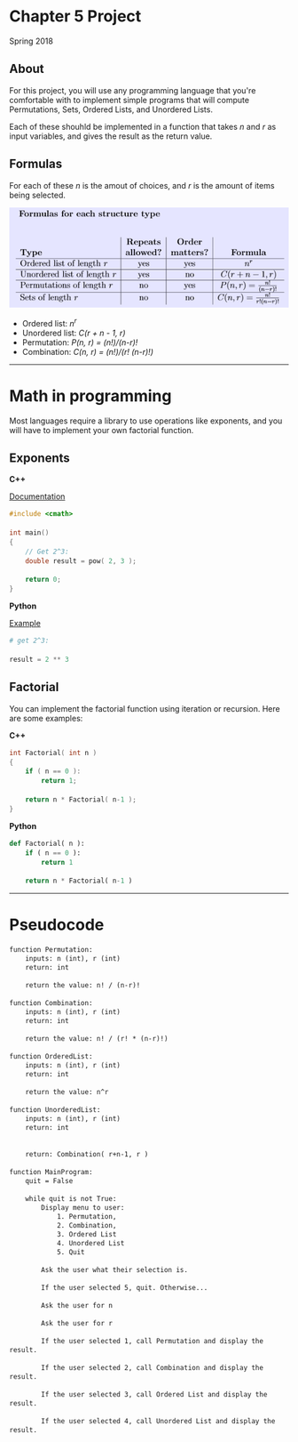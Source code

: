 # Chapter 5 Project

Spring 2018

## About

For this project, you will use any programming language that you're comfortable with to implement
simple programs that will compute Permutations, Sets, Ordered Lists, and Unordered Lists.

Each of these shouhld be implemented in a function that takes *n* and *r* as input variables, and gives the result as the return value.

## Formulas

For each of these *n* is the amout of choices, and *r* is the amount of items being selected.

![Formulas reference sheet](formulas.png)

* Ordered list: *n<sup>r</sup>*
* Unordered list: *C(r + n - 1, r)*
* Permutation: *P(n, r) = (n!)/(n-r)!*
* Combination: *C(n, r) = (n!)/(r! (n-r)!)*

------

# Math in programming

Most languages require a library to use operations like exponents, and you will have to implement your own factorial function.

## Exponents

**C++**

[Documentation](http://www.cplusplus.com/reference/cmath/pow/)

```c++
#include <cmath>

int main()
{
    // Get 2^3:
    double result = pow( 2, 3 );

    return 0;
}
```

**Python**

[Example](https://www.tutorialspoint.com/python/python_basic_operators.htm)

```python
# get 2^3:

result = 2 ** 3
```

## Factorial

You can implement the factorial function using iteration or recursion.
Here are some examples:

**C++**

```c++
int Factorial( int n )
{
    if ( n == 0 ):
        return 1;
    
    return n * Factorial( n-1 );
}
```

**Python**

```python
def Factorial( n ):
    if ( n == 0 ):
        return 1
    
    return n * Factorial( n-1 )
```

-------

# Pseudocode

```
function Permutation:
    inputs: n (int), r (int)
    return: int
    
    return the value: n! / (n-r)!

function Combination:
    inputs: n (int), r (int)
    return: int
    
    return the value: n! / (r! * (n-r)!)

function OrderedList:
    inputs: n (int), r (int)
    return: int
    
    return the value: n^r

function UnorderedList:
    inputs: n (int), r (int)
    return: int
    
    
    return: Combination( r+n-1, r )
    
function MainProgram:
    quit = False
    
    while quit is not True:
        Display menu to user: 
            1. Permutation, 
            2. Combination, 
            3. Ordered List
            4. Unordered List
            5. Quit
        
        Ask the user what their selection is.
        
        If the user selected 5, quit. Otherwise...
        
        Ask the user for n
        
        Ask the user for r
        
        If the user selected 1, call Permutation and display the result.
        
        If the user selected 2, call Combination and display the result.
        
        If the user selected 3, call Ordered List and display the result.
        
        If the user selected 4, call Unordered List and display the result.
```


